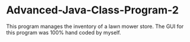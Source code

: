 # Advanced-Java-Class-Program-2
This program manages the inventory of a lawn mower store.  The GUI for this program was 100% hand coded by myself.
